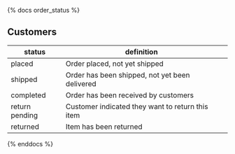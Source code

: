 

{% docs order_status %}

## Customers 

| status         | definition                                       |       |          
|----------------|--------------------------------------------------|-------|
| placed         | Order placed, not yet shipped                    |       |          
| shipped        | Order has been shipped, not yet been delivered   |       |
| completed      | Order has been received by customers             |       |
| return pending | Customer indicated they want to return this item |       |
| returned       | Item has been returned                           |       |

{% enddocs %}